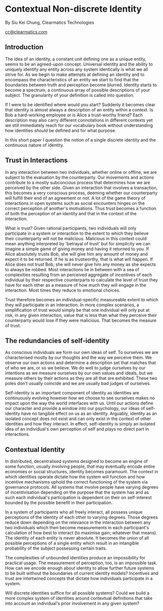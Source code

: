 # Contextual Non-discrete Identity

By Siu Kei Chung, Clearmatics Technologies

cc@clearmatics.com

## Introduction

The idea of an identity, a constant unit defining one as a unique entity, seems to be an agreed-upon concept. Universal identity and the ability to uniquely identify any entity across any system identically is what we all strive for. As we begin to make attempts at defining an identity and to encompass the characteristics of an entity we start to find that the boundaries between truth and perception become blurred. Identity starts to become a spectrum, a continuous array of possible descriptions of your subject. The granularity of your definition is called into question.

If I were to be identified where would you start? Suddenly it becomes clear that identity is almost always a description of an entity within a context. Is Bob a hard-working employee or is Alice a trust-worthy friend? Each description may also carry different connotations in different contexts yet we still immediately reach for our vocabulary book without understanding how identities _should_ be defined and for what purpose.

In this short paper I question the notion of a single discrete identity and the continuous nature of identity.


## Trust in Interactions

In any interaction between two individuals, whether online or offline, we are subject to the evaluation by the counterparty. Our movements and actions contribute to a mostly subconcious process that determines how we are perceived by the other side. Given an interaction that involves a transaction, this becomes a very conscious process, deeming whether our counterparty will fulfill their end of an agreement or not. A lot of the game theory of interactions in open systems such as social encounters hinges on the correct perception of another's motivations. Thus trust becomes a function of both the perception of an identity and that in the context of the interaction.

What is trust? Given rational participants, two individuals will only participate in a system or interaction to the extent to which they believe their counterparty will not be malicious. Malicious in this context could mean anything interpreted by 'betrayal of trust' but for simplicity we can imagine a simple game of giving money and having it returned to you. If Alice absolutely trusts Bob, she will give him any amount of money and expect it to be returned. If he is as trustworthy, that is what will happen. If Alice does not trust Bob, she will never give him any money as she expects to always be robbed. Most interactions lie in between with a sea of complexities resulting from an perceived aggregate of incentives of each individual by their respective counterparts to calculate the level of trust they have for each other as a measure of how much they will engage in the interaction. Most times they reduce to emotional choices. 

Trust therefore becomes an individual-specific measureable extent to which they will participate in an interaction. In more complex scenarios, a simplification of trust would simply be that one individual will only put at risk, in any given interaction, value that is less than what they perceive their counterparty would lose if they were malicious. That becomes the measure of trust.

## The redundancies of self-identity

As conscious individuals we form our own ideas of self. To ourselves we are characterised mostly by our thoughts and the way we perceive them. We observe our own actions and determine a description set that matches that of who we are, or so we believe. We do well to judge ourselves by our intentions as we measure ourselves by our own values and ideals, but we measure others by their actions as they are all that are exhibited. These two poles don't usually coincide and we are usually bad judges of ourselves.

Self-identity is an important component of identity as identities are continuously evolving however how we choose to see ourselves makes no impact upon the way the world interfaces with us. Until our actions define our character and provide a window into our psychology, our ideas of self-identity have no tangible effect on us as an identity. Arguably, identity as an isolated concept does not exist and can only exist in the context of other identities and how they interact. In effect, self-identity is simply an isolated idea of an individual's own perception of self and plays no direct part in interactions.

## Contextual Identity

In distributed, decentralised systems designed to become an engine of some function, usually involving people, that may eventually encode entire economies or social structures, identity becomes paramount. The context in which identities operate dictate how the system will function and how incentive mechanisms uphold the correct functioning of the system via governance protocols. All systems that involve people have varying degrees of incentivisation depending on the purpose that the system has and as such each individual's participation is dependent on their on self-interest bounded by the possible benefit in their participation.

In a system of participants who all freely interact, all possess unique perceptions of the identity of each other to varying degrees. Those degrees reduce down depending on the relevance in the interaction between any two individuals which then become measurements in each participant's calculation of how best to interact (to maximise gain; whatever that means). The identity of each entity is never absolute. It becomes the union of all possible perceptions of a single entity which result in an intangible probability of the subject possessing certain traits.

The complexities of unbounded identities produce an impossibility for practical usage. The measurement of perception, too, is an impossible task. How can we encode enough about identity to allow further future systems to be built without the boundaries of current identity models? Incentives and trust are intertwined concepts that dictate how individuals participate in a system.

Will discrete identities suffice for all possible systems? Could we build a more complex system of identities around contextual definitions that take into account an individual's prior involvement in any given system?
